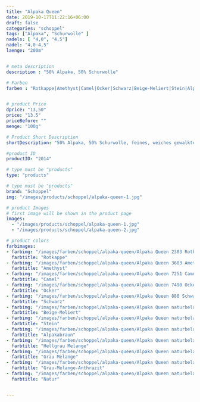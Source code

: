 ```yaml
---
title: "Alpaka Queen"
date: 2019-10-17T11:22:16+06:00
draft: false
categories: "schoppel"
tags: ["Alpaka", "Schurwolle" ]
nadels: [ "4,0", "4,5"]
nadel: "4,0-4,5" 
laenge: "200m"	


# meta description
description : "50% Alpaka, 50% Schurwolle"

# Farben
farben : "Rotkappe|Amethyst|Camel|Ocker|Schwarz|Beige-Meliert|Stein|Alpakabraun|Hellgrau Melange|Grau Melange|Grau-Melange-Anthrazit|Natur"


# product Price
dprice: "13,50"
price: "13.5"
priceBefore: ""
menge: "100g"

# Product Short Description
shortDescription: "50% Alpaka, 50% Schurwolle, feines, weiches gewalktes Garn für Herbst und Winter "

#product ID
productID: "2014"

# type must be "products"
type: "products"

# type must be "products"
brand: "Schoppel"
img: "/images/products/schoppel/alpaka-queen-1.jpg"   

# product Images
# first image will be shown in the product page
images:
  - "/images/products/schoppel/alpaka-queen-1.jpg"
  - "/images/products/schoppel/alpaka-queen-2.jpg"

# product colors
farbimages:
- farbimg: "/images/farben/schoppel/alpaka-queen/Alpaka Queen 2303 Rotkappe.jpg"
  farbtitle: "Rotkappe"
- farbimg: "/images/farben/schoppel/alpaka-queen/Alpaka Queen 3683 Amethyst.jpg"
  farbtitle: "Amethyst"
- farbimg: "/images/farben/schoppel/alpaka-queen/Alpaka Queen 7251 Camel.jpg"
  farbtitle: "Camel"
- farbimg: "/images/farben/schoppel/alpaka-queen/Alpaka Queen 7490 Ocker.jpg"
  farbtitle: "Ocker"
- farbimg: "/images/farben/schoppel/alpaka-queen/Alpaka Queen 880 Schwarz.jpg"
  farbtitle: "Schwarz"
- farbimg: "/images/farben/schoppel/alpaka-queen/Alpaka Queen naturbelassen 7130 Beige-Meliert.jpg"
  farbtitle: "Beige-Meliert"
- farbimg: "/images/farben/schoppel/alpaka-queen/Alpaka Queen naturbelassen 7233 Stein.jpg"
  farbtitle: "Stein"
- farbimg: "/images/farben/schoppel/alpaka-queen/Alpaka Queen naturbelassen 7873 Alpakabraun.jpg"
  farbtitle: "Alpakabraun"
- farbimg: "/images/farben/schoppel/alpaka-queen/Alpaka Queen naturbelassen 9220m Hellgrau Melange.jpg"
  farbtitle: "Hellgrau Melange"
- farbimg: "/images/farben/schoppel/alpaka-queen/Alpaka Queen naturbelassen 9680 Grau Melange.jpg"
  farbtitle: "Grau Melange" 
- farbimg: "/images/farben/schoppel/alpaka-queen/Alpaka Queen naturbelassen 9755 Grau-Melange-Anthrazit.jpg"
  farbtitle: "Grau-Melange-Anthrazit"
- farbimg: "/images/farben/schoppel/alpaka-queen/Alpaka Queen naturbelassen 980 Natur.jpg"
  farbtitle: "Natur"


---
```



